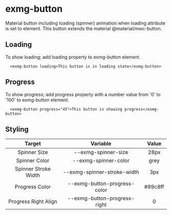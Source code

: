 # exmg-button

Material button including loading (spinner) animation when loading attribute is set to element. This button extends the material @material/mwc-button.

## Loading

To show loading; add loading property to exmg-button element.

```
  <exmg-button loading>This button is in loading state</exmg-button>
```

## Progress

To show progress; add progress property with a number value from '0' to '100' to exmg-button element.

```
  <exmg-button progress="45">This button is showing progress</exmg-button>
```

## Styling

|        Target        |           Variable           |  Value  |
|:--------------------:|:----------------------------:|:-------:|
| Spinner Size         | --exmg-spinner-size          | 28px    |
| Spinner Color        | --exmg-spinner-color         | grey    |
| Spinner Stroke Width | --exmg-spinner-stroke-width  | 3px     |
| Progress Color       | --exmg-button-progress-color | #89c8ff |
| Progress Right Align | --exmg-button-progress-right | 0       |
